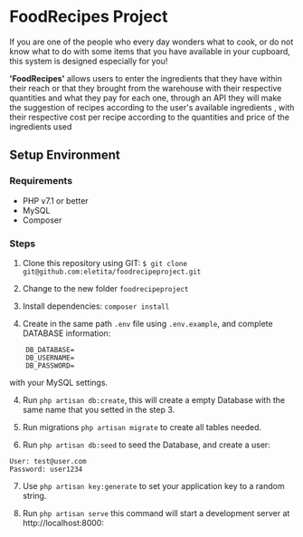 # FoodRecipes Project

If you are one of the people who every day wonders what to cook, or do not know what to do with some items that you have available in your cupboard, this system is designed especially for you!

**'FoodRecipes'** allows users to enter the ingredients that they have within their reach or that they brought from the warehouse with their respective quantities and what they pay for each one, through an API they will make the suggestion of recipes according to the user's available ingredients , with their respective cost per recipe according to the quantities and price of the ingredients used


## Setup Environment

### Requirements
* PHP v7.1 or better
* MySQL
* Composer

### Steps  
1. Clone this repository using GIT:
    `$ git clone git@github.com:eletita/foodrecipeproject.git`

2. Change to the new folder `foodrecipeproject`

2. Install dependencies:
    `composer install`

3. Create in the same path `.env` file using `.env.example`, and complete DATABASE information:   
```
    DB_DATABASE=    
    DB_USERNAME=    
    DB_PASSWORD=  
```
   with your MySQL settings.

4. Run `php artisan db:create`, this will create a empty Database with the same name that you setted in the step 3.

5. Run migrations `php artisan migrate` to create all tables needed.

6. Run `php artisan db:seed` to seed the Database, and create a user:
```
User: test@user.com
Password: user1234
```

7. Use `php artisan key:generate` to set your application key to a random string.

8. Run `php artisan serve` this command will start a development server at http://localhost:8000:
